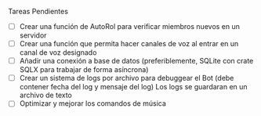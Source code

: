 Tareas Pendientes

* [ ] Crear una función de AutoRol para verificar miembros nuevos en un servidor
* [ ] Crear una función que permita hacer canales de voz al entrar en un canal de voz designado
* [ ] Añadir una conexión a base de datos (preferiblemente, SQLite con crate SQLX para trabajar de forma asíncrona)
* [ ] Crear un sistema de logs por archivo para debuggear el Bot (debe contener fecha del log y mensaje del log) Los logs se guardaran en un archivo de texto
* [ ] Optimizar y mejorar los comandos de música
